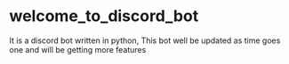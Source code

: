 # welcome_to_discord_bot
It is a discord bot written in python, This bot well be updated as time goes one and will be getting more features
